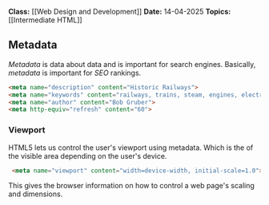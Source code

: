 **Class:** [[Web Design and Development]]
**Date:** 14-04-2025
**Topics:** [[Intermediate HTML]]

## Metadata
*Metadata* is data about data and is important for search engines.
Basically, *metadata* is important for *SEO* rankings.

```html
<meta name="description" content="Historic Railways">
<meta name="keywords" content="railways, trains, steam, engines, electric">
<meta name="author" content="Bob Gruber">
<meta http-equiv="refresh" content="60">
```

### Viewport
HTML5 lets us control the user's viewport using metadata. Which is the of the visible area depending on the user's device.

```html
 <meta name="viewport" content="width=device-width, initial-scale=1.0"> 
```

This gives the browser information on how to control a web page's scaling and dimensions.